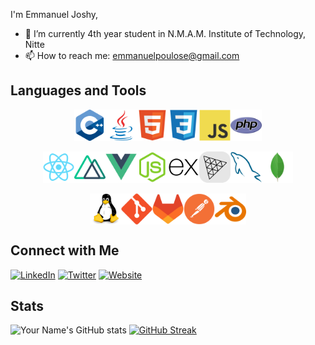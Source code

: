 
I'm Emmanuel Joshy,

- 🔭 I’m currently 4th year student in N.M.A.M. Institute of Technology, Nitte
- 📫 How to reach me: emmanuelpoulose@gmail.com

## Languages and Tools
<div>
  <div style="display:flex; justify-content:center;">
    <img src="techstack/Cpp.svg" width="50px"></img>
    <img src="techstack/Java.svg" width="50px"></img>
    <img src="techstack/HTML5.svg" width="50px"></img>
    <img src="techstack/CSS3.svg" width="50px"></img>
    <img src="techstack/JavaScript.svg" width="50px"></img>
    <img src="techstack/PHP.svg" width="50px"></img>
  </div>
  <br>
  <div style="display:flex; justify-content:center;">
    <img src="techstack/React.svg" width="50px"></img>
    <img src="techstack/Nuxt.svg" width="50px"></img>
    <img src="techstack/Vue.js.svg" width="50px"></img>
    <img src="techstack/Node.js.svg" width="50px"></img>
    <img src="techstack/Express.svg" width="50px"></img>
    <img src="techstack/Three.js.svg" style="fill:grey;" width="50px"></img>
    <img src="techstack/MySQL.svg" width="50px"></img>
    <img src="techstack/MongoDB.svg" width="50px"></img>
  </div>
  <br>
  <div style="display:flex; justify-content:center;">
    <img src="techstack/Linux.svg" width="50px"></img>
    <img src="techstack/Git.svg" width="50px"></img>
    <img src="techstack/GitLab.svg" width="50px"></img>
    <img src="techstack/Postman.svg" width="50px"></img>
    <img src="techstack/Blender.svg" width="50px"></img>
  </div>
</div>

## Connect with Me

[![LinkedIn](https://img.shields.io/badge/LinkedIn-YourLinkedIn-blue)](YourLinkedInLink)
[![Twitter](https://img.shields.io/badge/Twitter-YourTwitter-blue)](YourTwitterLink)
[![Website](https://img.shields.io/badge/Website-YourWebsite-blue)](YourWebsiteLink)

## Stats

![Your Name's GitHub stats](https://github-readme-stats.vercel.app/api?username=Eman-69&show_icons=true&theme=radical)
<a href="https://git.io/streak-stats"><img src="https://github-readme-streak-stats.herokuapp.com?user=Eman-69&hide_current_streak=true&hide_longest_streak=true" alt="GitHub Streak" /></a>




<!---
Eman-69/Eman-69 is a ✨ special ✨ repository because its `README.md` (this file) appears on your GitHub profile.
You can click the Preview link to take a look at your changes.
--->
